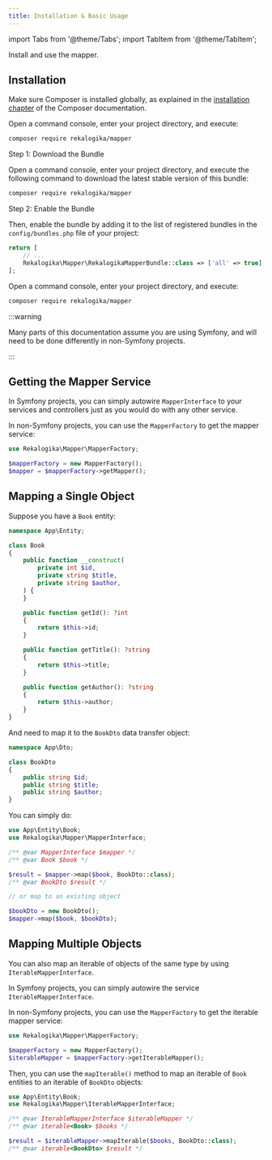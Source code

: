 ```yaml
---
title: Installation & Basic Usage
---
```


import Tabs from '@theme/Tabs';
import TabItem from '@theme/TabItem';

Install and use the mapper.

## Installation

Make sure Composer is installed globally, as explained in the
[installation chapter](https://getcomposer.org/doc/00-intro.md)
of the Composer documentation.

<Tabs>
<TabItem value="flex" label="With Symfony Flex">

Open a command console, enter your project directory, and execute:

```bash
composer require rekalogika/mapper
```
</TabItem>

<TabItem value="noflex" label="Without Symfony Flex">

Step 1: Download the Bundle

Open a command console, enter your project directory, and execute the
following command to download the latest stable version of this bundle:

```bash
composer require rekalogika/mapper
```

Step 2: Enable the Bundle

Then, enable the bundle by adding it to the list of registered bundles
in the `config/bundles.php` file of your project:

```php title="config/bundles.php"
return [
    // ...
    Rekalogika\Mapper\RekalogikaMapperBundle::class => ['all' => true],
];
```
</TabItem>

<TabItem value="nonsymfony" label="Non-Symfony Projects">

Open a command console, enter your project directory, and execute:

```bash
composer require rekalogika/mapper
```

:::warning

Many parts of this documentation assume you are using Symfony, and will need
to be done differently in non-Symfony projects.

:::

</TabItem>
</Tabs>

## Getting the Mapper Service

In Symfony projects, you can simply autowire `MapperInterface` to your services
and controllers just as you would do with any other service.

In non-Symfony projects, you can use the `MapperFactory` to get the mapper
service:

```php
use Rekalogika\Mapper\MapperFactory;

$mapperFactory = new MapperFactory();
$mapper = $mapperFactory->getMapper();
```

## Mapping a Single Object

Suppose you have a `Book` entity:

```php title="src/Entity/Book.php"
namespace App\Entity;

class Book
{
    public function __construct(
        private int $id,
        private string $title,
        private string $author,
    ) {
    }

    public function getId(): ?int
    {
        return $this->id;
    }

    public function getTitle(): ?string
    {
        return $this->title;
    }

    public function getAuthor(): ?string
    {
        return $this->author;
    }
}
```

And need to map it to the `BookDto` data transfer object:

```php title="src/Dto/BookDto.php"
namespace App\Dto;

class BookDto
{
    public string $id;
    public string $title;
    public string $author;
}
```

You can simply do:

```php
use App\Entity\Book;
use Rekalogika\Mapper\MapperInterface;

/** @var MapperInterface $mapper */
/** @var Book $book */

$result = $mapper->map($book, BookDto::class);
/** @var BookDto $result */

// or map to an existing object

$bookDto = new BookDto();
$mapper->map($book, $bookDto);
```

## Mapping Multiple Objects

You can also map an iterable of objects of the same type by using `IterableMapperInterface`.

In Symfony projects, you can simply autowire the service `IterableMapperInterface`.

In non-Symfony projects, you can use the `MapperFactory` to get the iterable
mapper service:

```php
use Rekalogika\Mapper\MapperFactory;

$mapperFactory = new MapperFactory();
$iterableMapper = $mapperFactory->getIterableMapper();
```

Then, you can use the `mapIterable()` method to map an iterable of `Book`
entities to an iterable of `BookDto` objects:

```php
use App\Entity\Book;
use Rekalogika\Mapper\IterableMapperInterface;

/** @var IterableMapperInterface $iterableMapper */
/** @var iterable<Book> $books */

$result = $iterableMapper->mapIterable($books, BookDto::class);
/** @var iterable<BookDto> $result */
```